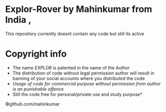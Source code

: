 # Explor-Rover by Mahinkumar from India ,

This repository currently doesnt contain any code
but still its active

# Copyright info
 - The name *EXPLOR* is patented in the name of the Author
 - The distribution of code without legal permission author will result in banning of your social 
   accounts where you distributed the code
 - *Usage of code for commercial purpose without permission from author is an punishable offence*
 - Still the code free for personal/private use and study purpose*
 
 ©github.com/mahinkumar
